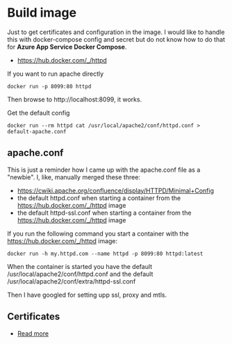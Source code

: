 # Build image

Just to get certificates and configuration in the image. I would like to handle this with docker-compose config and secret but do not know how to do that for **Azure App Service Docker Compose**.

- https://hub.docker.com/_/httpd

If you want to run apache directly

	docker run -p 8099:80 httpd

Then browse to http://localhost:8099, it works.

Get the default config

	docker run --rm httpd cat /usr/local/apache2/conf/httpd.conf > default-apache.conf

## apache.conf

This is just a reminder how I came up with the apache.conf file as a "newbie". I, like, manually merged these three:

- https://cwiki.apache.org/confluence/display/HTTPD/Minimal+Config
- the default httpd.conf when starting a container from the https://hub.docker.com/_/httpd image
- the default httpd-ssl.conf when starting a container from the https://hub.docker.com/_/httpd image

If you run the following command you start a container with the https://hub.docker.com/_/httpd image:

	docker run -h my.httpd.com --name httpd -p 8099:80 httpd:latest

When the container is started you have the default /usr/local/apache2/conf/httpd.conf and the default /usr/local/apache2/conf/extra/httpd-ssl.conf

Then I have googled for setting upp ssl, proxy and mtls.

## Certificates

- [Read more](/.Global/Certificates/ReadMe.md)
